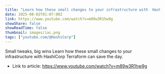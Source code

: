 ```yaml
---
title: "Learn how these small changes to your infrastructure with  HashiCorp Terraform can save the day. ⬇️"
date: 2025-08-02T01:07:00Z
link: https://www.youtube.com/watch?v=m89w3R1hw9g
showShare: false
showReadTime: false
thumbnail: images/iac.png
tags: ["youtube.com/@HashiCorp"]
---
```

Small tweaks, big wins Learn how these small changes to your infrastructure with HashiCorp Terraform can save the day.

- Link to article: https://www.youtube.com/watch?v=m89w3R1hw9g